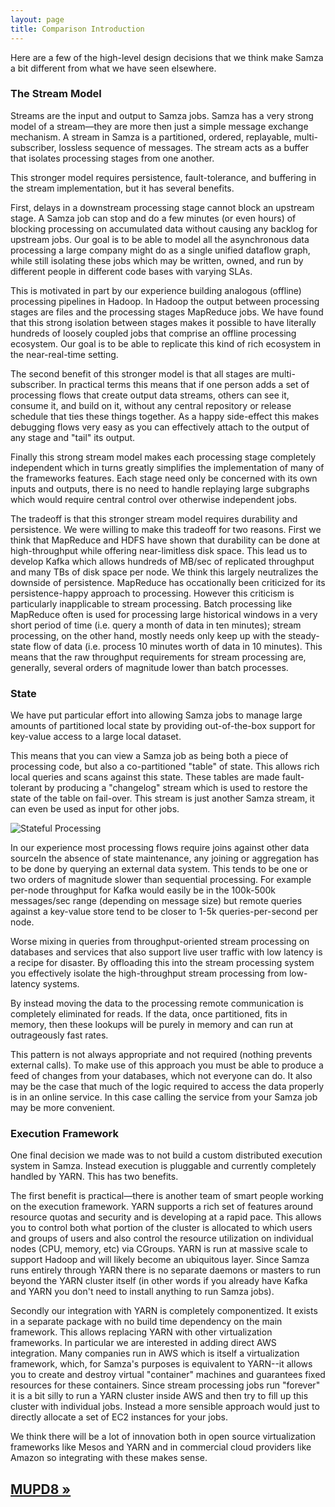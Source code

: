 ```yaml
---
layout: page
title: Comparison Introduction
---
```


Here are a few of the high-level design decisions that we think make Samza a bit different from what we have seen elsewhere.

### The Stream Model

Streams are the input and output to Samza jobs. Samza has a very strong model of a stream&mdash;they are more then just a simple message exchange mechanism. A stream in Samza is a partitioned, ordered, replayable, multi-subscriber, lossless sequence of messages. The stream acts as a buffer that isolates processing stages from one another.

This stronger model requires persistence, fault-tolerance, and buffering in the stream implementation, but it has several benefits.

First, delays in a downstream processing stage cannot block an upstream stage. A Samza job can stop and do a few minutes (or even hours) of blocking processing on accumulated data without causing any backlog for upstream jobs. Our goal is to be able to model all the asynchronous data processing a large company might do as a single unified dataflow graph, while still isolating these jobs which may be written, owned,  and run by different people in different code bases with varying SLAs.

This is motivated in part by our experience building analogous (offline) processing pipelines in Hadoop. In Hadoop the output between processing stages are files and the processing stages MapReduce jobs. We have found that this strong isolation between stages makes it possible to have literally hundreds of loosely coupled jobs that comprise an offline processing ecosystem. Our goal is to be able to replicate this kind of rich ecosystem in the near-real-time setting.

The second benefit of this stronger model is that all stages are multi-subscriber. In practical terms this means that if one person adds a set of processing flows that create output data streams, others can see it, consume it, and build on it, without any central repository or release schedule that ties these things together. As a happy side-effect this makes debugging flows very easy as you can effectively attach to the output of any stage and "tail" its output.

Finally this strong stream model makes each processing stage completely independent which in turns greatly simplifies the implementation of many of the frameworks features. Each stage need only be concerned with its own inputs and outputs, there is no need to handle replaying large subgraphs which would require central control over otherwise independent jobs.

The tradeoff is that this stronger stream model requires durability and persistence. We were willing to make this tradeoff for two reasons. First we think that MapReduce and HDFS have shown that durability can be done at high-throughput while offering near-limitless disk space. This lead us to develop Kafka which allows hundreds of MB/sec of replicated throughput and many TBs of disk space per node. We think this largely neutralizes the downside of persistence. MapReduce has occationally been criticized for its persistence-happy approach to processing. However this criticism is particularly inapplicable to stream processing. Batch processing like MapReduce often is used for processing large historical windows in a very short period of time (i.e. query a month of data in ten minutes); stream processing, on the other hand, mostly needs only keep up with the steady-state flow of data (i.e. process 10 minutes worth of data in 10 minutes). This means that the raw throughput requirements for stream processing are, generally, several orders of magnitude lower than batch processes.

### State

We have put particular effort into allowing Samza jobs to manage large amounts of partitioned local state by providing out-of-the-box support for key-value access to a large local dataset.

This means that you can view a Samza job as being both a piece of processing code, but also a co-partitioned "table" of state. This allows rich local queries and scans against this state. These tables are made fault-tolerant by producing a "changelog" stream which is used to restore the state of the table on fail-over. This stream is just another Samza stream, it can even be used as input for other jobs.

![Stateful Processing](/img/samza_state.png)

In our experience most processing flows require joins against other data sourceIn the absence of state maintenance, any joining or aggregation has to be done by querying an external data system. This tends to be one or two orders of magnitude slower than sequential processing. For example per-node throughput for Kafka would easily be in the 100k-500k messages/sec range (depending on message size) but remote queries against a key-value store tend to be closer to 1-5k queries-per-second per node.

Worse mixing in queries from throughput-oriented stream processing on databases and services that also support live user traffic with low latency is a recipe for disaster. By offloading this into the stream processing system you effectively isolate the high-throughput stream processing from low-latency systems.

By instead moving the data to the processing remote communication is completely eliminated for reads. If the data, once partitioned, fits in memory, then these lookups will be purely in memory and can run at outrageously fast rates.

This pattern is not always appropriate and not required (nothing prevents external calls). To make use of this approach you must be able to produce a feed of changes from your databases, which not everyone can do. It also may be the case that much of the logic required to access the data properly is in an online service. In this case calling the service from your Samza job may be more convenient.

### Execution Framework

One final decision we made was to not build a custom distributed execution system in Samza. Instead execution is pluggable and currently completely handled by YARN. This has two benefits.

The first benefit is practical&mdash;there is another team of smart people working on the execution framework. YARN supports a rich set of features around resource quotas and security and is developing at a rapid pace. This allows you to control both what portion of the cluster is allocated to which users and groups of users and also control the resource utilization on individual nodes (CPU, memory, etc) via CGroups. YARN is run at massive scale to support Hadoop and will likely become an ubiquitous layer. Since Samza runs entirely through YARN there is no separate daemons or masters to run beyond the YARN cluster itself (in other words if you already have Kafka and YARN you don't need to install anything to run Samza jobs).

Secondly our integration with YARN is completely componentized. It exists in a separate package with no build time dependency on the main framework. This allows replacing YARN with other virtualization frameworks. In particular we are interested in adding direct AWS integration. Many companies run in AWS which is itself a virtualization framework, which, for Samza's purposes is equivalent to YARN--it allows you to create and destroy virtual "container" machines and guarantees fixed resources for these containers. Since stream processing jobs run "forever" it is a bit silly to run a YARN cluster inside AWS and then try to fill up this cluster with individual jobs. Instead a more sensible approach would just to directly allocate a set of EC2 instances for your jobs.

We think there will be a lot of innovation both in open source virtualization frameworks like Mesos and YARN and in commercial cloud providers like Amazon so integrating with these makes sense.

## [MUPD8 &raquo;](mupd8.html)
